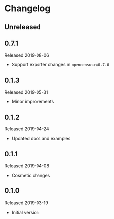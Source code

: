 # Changelog

## Unreleased

## 0.7.1
Released 2019-08-06

  - Support exporter changes in `opencensus>=0.7.0`

## 0.1.3
Released 2019-05-31

- Minor improvements

## 0.1.2
Released 2019-04-24

- Updated docs and examples

## 0.1.1
Released 2019-04-08

- Cosmetic changes

## 0.1.0
Released 2019-03-19

- Initial version
